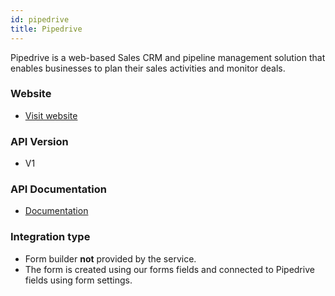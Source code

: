 ```yaml
---
id: pipedrive
title: Pipedrive
---
```


Pipedrive is a web-based Sales CRM and pipeline management solution that enables businesses to plan their sales activities and monitor deals.

### Website

* [Visit website](https://www.pipedrive.com/)

### API Version

* V1

### API Documentation

* [Documentation](https://developers.pipedrive.com/docs/api/v1)

### Integration type

* Form builder **not** provided by the service.
* The form is created using our forms fields and connected to Pipedrive fields using form settings.

